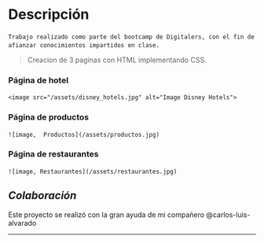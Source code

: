 # **Descripción**

`Trabajo realizado como parte del bootcamp de Digitalers, con el fin de afianzar conocimientos impartidos en clase.`


>Creacion de 3 paginas con HTML implementando CSS. 

### Página de hotel 

    <image src="/assets/disney_hotels.jpg" alt="Image Disney Hotels">

### Página de productos 

    ![image,  Productos](/assets/productos.jpg)   


### Página de restaurantes 


    ![image, Restaurantes](/assets/restaurantes.jpg)



## ***Colaboración***
Este proyecto se realizó con la gran ayuda de mi compañero @carlos-luis-alvarado


----------------------------------------------------------------------------------------------------






